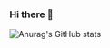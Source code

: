 ### Hi there 👋


![Anurag's GitHub stats](https://github-readme-stats.vercel.app/api?username=uuccu&show_icons=true&theme=tokyonight)

 

<!--
**uuccu/uuccu** is a ✨ _special_ ✨ repository because its `README.md` (this file) appears on your GitHub profile.

[![Harlok's WakaTime stats](https://github-readme-stats.vercel.app/api/wakatime?username=TwoCastle9)](https://github.com/anuraghazra/github-readme-stats)

Here are some ideas to get you started:

- 🔭 I’m currently working on ...
- 🌱 I’m currently learning ...
- 👯 I’m looking to collaborate on ...
- 🤔 I’m looking for help with ...
- 💬 Ask me about ...
- 📫 How to reach me: ...
- 😄 Pronouns: ...
- ⚡ Fun fact: ...
-->
